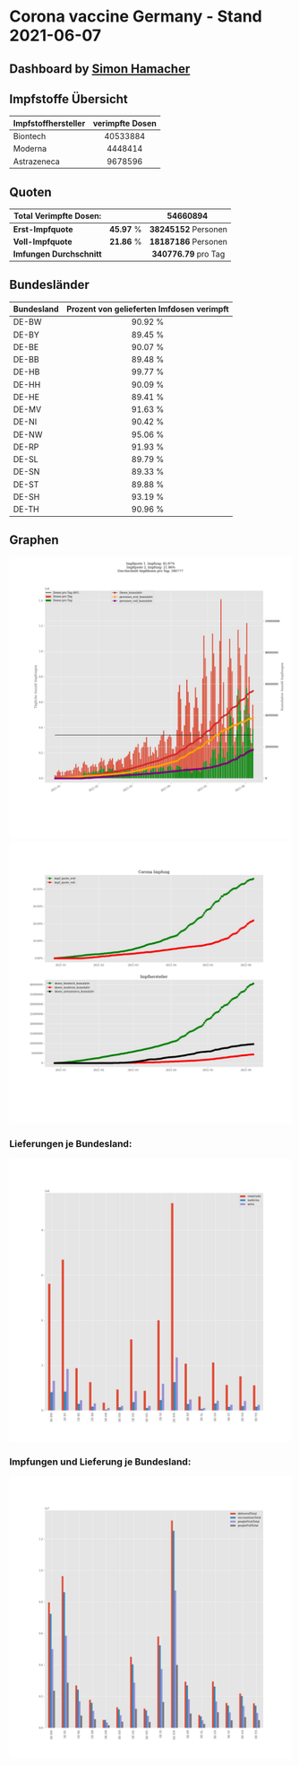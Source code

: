 # Corona vaccine Germany - Stand 2021-06-07
## Dashboard by [Simon Hamacher](https://www.shamacher.eu)
## Impfstoffe Übersicht
**Impfstoffhersteller** | **verimpfte Dosen**
-------- | :--------:
Biontech | 40533884
Moderna | 4448414
Astrazeneca | 9678596


## Quoten
**Total Verimpfte Dosen:** | |54660894&nbsp;
-------- | :--------:| :--------:
**Erst-Impfquote** | **45.97** %| **38245152** Personen
**Voll-Impfquote** | **21.86** %| **18187186** Personen
**Imfungen Durchschnitt** | |**340776.79** pro Tag 
## Bundesländer
**Bundesland** | **Prozent von gelieferten Imfdosen verimpft**
-------- | :--------:
DE-BW | 90.92 %
DE-BY | 89.45 %
DE-BE | 90.07 %
DE-BB | 89.48 %
DE-HB | 99.77 %
DE-HH | 90.09 %
DE-HE | 89.41 %
DE-MV | 91.63 %
DE-NI | 90.42 %
DE-NW | 95.06 %
DE-RP | 91.93 %
DE-SL | 89.79 %
DE-SN | 89.33 %
DE-ST | 89.88 %
DE-SH | 93.19 %
DE-TH | 90.96 %
## Graphen
<img src="Impfungen-Corona-01.jpg" alt="Impf Übersicht" title="Impf Übersicht" />
<img src="Impfungen-Corona-02.jpg" alt="Impfquote" title="Impf Übersicht" />

### Lieferungen je Bundesland:
<img src="Impfungen-Corona-04.jpg" alt="Impfungen in den Bundesländern" title="Impfungen in den Bundesländern" />

### Impfungen und Lieferung je Bundesland:
<img src="Impfungen-Corona-05.jpg" alt="Impfungen in den Bundesländern" title="Impfungen in den Bundesländern" />

